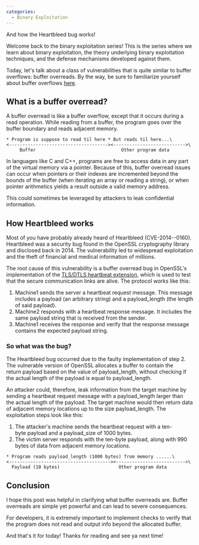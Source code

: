 ```yaml
---
categories:
  - Binary Exploitation
---
```


And how the Heartbleed bug works!

Welcome back to the binary exploitation series! This is the series where we learn about binary exploitation, the theory underlying binary exploitation techniques, and the defense mechanisms developed against them.

Today, let's talk about a class of vulnerabilities that is quite similar to buffer overflows: buffer overreads. By the way, be sure to familiarize yourself about buffer overflows [here](https://vkili.github.io/blog/binary%20exploitation/buffer-overflow/).

## What is a buffer overread?

A buffer overread is like a buffer overflow, except that it occurs during a read operation. While reading from a buffer, the program goes over the buffer boundary and reads adjacent memory.

```
* Program is suppose to read til here * But reads til here...\
<-------------------------------------><--------------------------->\
     Buffer                                Other program data
```

In languages like C and C++, programs are free to access data in any part of the virtual memory via a pointer. Because of this, buffer overread issues can occur when pointers or their indexes are incremented beyond the bounds of the buffer (when iterating an array or reading a string), or when pointer arithmetics yields a result outside a valid memory address.

This could sometimes be leveraged by attackers to leak confidential information.

## How Heartbleed works

Most of you have probably already heard of Heartbleed (CVE-2014--0160). Heartbleed was a security bug found in the OpenSSL cryptography library and disclosed back in 2014. The vulnerability led to widespread exploitation and the theft of financial and medical information of millions.

The root cause of this vulnerability is a buffer overread bug in OpenSSL's implementation of the [TLS/DTLS heartbeat extension](https://tools.ietf.org/html/rfc6520), which is used to test that the secure communication links are alive. The protocol works like this:

1.  Machine1 sends the server a heartbeat request message. This message includes a payload (an arbitrary string) and a payload_length (the length of said payload).
2.  Machine2 responds with a heartbeat response message. It includes the same payload string that is received from the sender.
3.  Machine1 receives the response and verify that the response message contains the expected payload string.

### So what was the bug?

The Heartbleed bug occurred due to the faulty implementation of step 2. The vulnerable version of OpenSSL allocates a buffer to contain the return payload based on the value of payload_length, without checking if the actual length of the payload is equal to payload_length.

An attacker could, therefore, leak information from the target machine by sending a heartbeat request message with a payload_length larger than the actual length of the payload. The target machine would then return data of adjacent memory locations up to the size payload_length. The exploitation steps look like this:

1.  The attacker's machine sends the heartbeat request with a ten-byte payload and a payload_size of 1000 bytes.
2.  The victim server responds with the ten-byte payload, along with 990 bytes of data from adjacent memory locations.

```
* Program reads payload_length (1000 bytes) from memory ......\
<--------------------------------------><-------------------------->\
  Payload (10 bytes)                      Other program data
```

## Conclusion

I hope this post was helpful in clarifying what buffer overreads are. Buffer overreads are simple yet powerful and can lead to severe consequences.

For developers, it is extremely important to implement checks to verify that the program does not read and output info beyond the allocated buffer.

And that's it for today! Thanks for reading and see ya next time!
